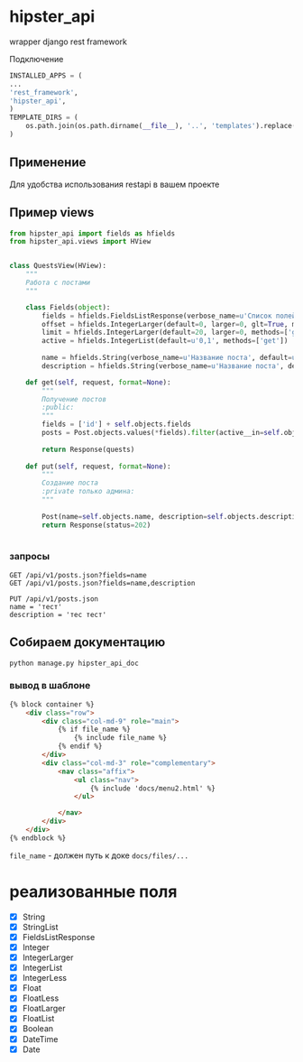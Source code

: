 # hipster_api
wrapper django rest framework

Подключение
```python
INSTALLED_APPS = (
...
'rest_framework',
'hipster_api',
)
TEMPLATE_DIRS = (
    os.path.join(os.path.dirname(__file__), '..', 'templates').replace('\\', '/'),
)
```

## Применение
Для удобства использования restapi в вашем проекте

## Пример views
```python
from hipster_api import fields as hfields
from hipster_api.views import HView


class QuestsView(HView):
    """
    Работа с постами
    """

    class Fields(object):
        fields = hfields.FieldsListResponse(verbose_name=u'Список полей через запятую', methods=['get'])
        offset = hfields.IntegerLarger(default=0, larger=0, glt=True, methods=['get'])
        limit = hfields.IntegerLarger(default=20, larger=0, methods=['get'])
        active = hfields.IntegerList(default=u'0,1', methods=['get'])
        
        name = hfields.String(verbose_name=u'Название поста', default=u'', methods=['put'])
        description = hfields.String(verbose_name=u'Название поста', default=u'', methods=['put'])

    def get(self, request, format=None):
        """
        Получение постов
        :public:
        """
        fields = ['id'] + self.objects.fields
        posts = Post.objects.values(*fields).filter(active__in=self.objects.active)[self.objects.offset:self.objects.limit]
        
        return Response(quests)
        
    def put(self, request, format=None):
        """
        Создание поста
        :private только админа:
        """
        
        Post(name=self.objects.name, description=self.objects.description).save()
        return Response(status=202)
        
```

### запросы
```
GET /api/v1/posts.json?fields=name
GET /api/v1/posts.json?fields=name,description

PUT /api/v1/posts.json
name = 'тест'
description = 'тес тест'

```

## Собираем документацию 
`python manage.py hipster_api_doc`

### вывод в шаблоне 

```html
{% block container %}
    <div class="row">
        <div class="col-md-9" role="main">
            {% if file_name %}
                {% include file_name %}
            {% endif %}
        </div>
        <div class="col-md-3" role="complementary">
            <nav class="affix">
                <ul class="nav">
                    {% include 'docs/menu2.html' %}
                </ul>

            </nav>
        </div>
    </div>
{% endblock %}
```

`file_name` - должен путь к доке `docs/files/...`

# реализованные поля

* [x] String
* [x] StringList
* [x] FieldsListResponse
* [x] Integer
* [x] IntegerLarger
* [x] IntegerList
* [x] IntegerLess
* [x] Float
* [x] FloatLess
* [x] FloatLarger
* [x] FloatList
* [x] Boolean
* [x] DateTime
* [x] Date
